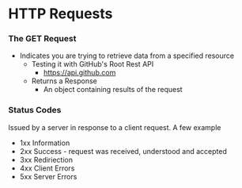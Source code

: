 # HTTP Requests
### The GET Request
- Indicates you are trying to retrieve data from a specified resource
    - Testing it with GitHub's Root Rest API
        - https://api.github.com
    - Returns a Response
        - An object containing results of the request

### Status Codes
Issued by a server in response to a client request. A few example
- 1xx Information
- 2xx Success - request was received, understood and accepted
- 3xx Rediriection
- 4xx Client Errors
- 5xx Server Errors